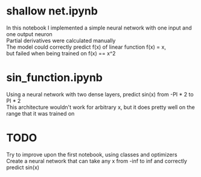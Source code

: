 # shallow net.ipynb
  In this notebook I implemented a simple neural network with one input and one output neuron<br>
  Partial derivatives were calculated manually<br>
  The model could correctly predict f(x) of linear function f(x) = x, <br>
  but failed when being trained on f(x) == x^2<br>
  

# sin_function.ipynb
  Using a neural network with two dense layers, predict sin(x) from -PI * 2 to PI * 2<br>
  This architecture wouldn't work for arbitrary x, but it does pretty well on the range that it was trained on<br>

# TODO
  Try to improve upon the first notebook, using classes and optimizers<br>
  Create a neural network that can take any x from -inf to inf and correctly predict sin(x)<br>
